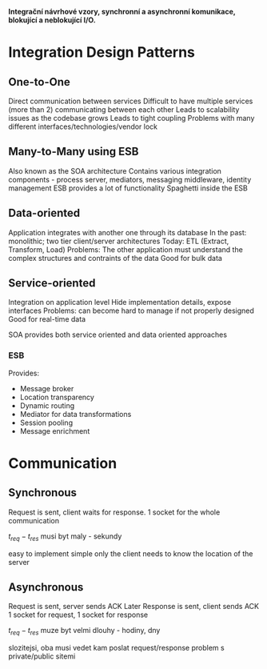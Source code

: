 **Integrační návrhové vzory, synchronní a asynchronní komunikace, blokující a neblokující I/O.**

# Integration Design Patterns
## One-to-One
Direct communication between services
Difficult to have multiple services (more than 2) communicating between each other
Leads to scalability issues as the codebase grows
Leads to tight coupling
Problems with many different interfaces/technologies/vendor lock

## Many-to-Many using ESB
Also known as the SOA architecture
Contains various integration components - process server, mediators, messaging middleware, identity management
ESB provides a lot of functionality
Spaghetti inside the ESB

## Data-oriented
Application integrates with another one through its database
In the past: monolithic; two tier client/server architectures
Today: ETL (Extract, Transform, Load)
Problems: The other application must understand the complex structures and contraints of the data
Good for bulk data

## Service-oriented
Integration on application level
Hide implementation details, expose interfaces
Problems: can become hard to manage if not properly designed
Good for real-time data

SOA provides both service oriented and data oriented approaches

### ESB
Provides:
- Message broker
- Location transparency
- Dynamic routing
- Mediator for data transformations
- Session pooling
- Message enrichment

# Communication
## Synchronous
Request is sent, client waits for response.
1 socket for the whole communication

$t_{req} - t_{res}$ musi byt maly - sekundy

easy to implement
simple
only the client needs to know the location of the server
## Asynchronous
Request is sent, server sends ACK
Later Response is sent, client sends ACK
1 socket for request, 1 socket for response

$t_{req} - t_{res}$ muze byt velmi dlouhy - hodiny, dny

slozitejsi, oba musi vedet kam poslat request/response
problem s private/public sitemi
